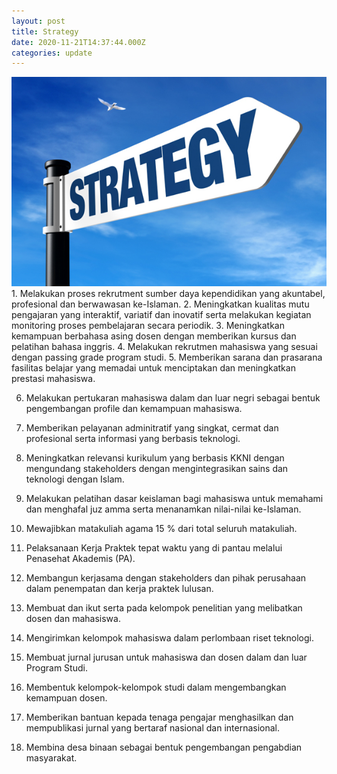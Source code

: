 ```yaml
---
layout: post
title: Strategy
date: 2020-11-21T14:37:44.000Z
categories: update
---
```

<img src="/images/fulls/strategi.jpg" class="fit image">
1. Melakukan proses rekrutment sumber daya kependidikan yang akuntabel, profesional dan berwawasan ke-Islaman.
2. Meningkatkan kualitas mutu pengajaran yang interaktif, variatif dan inovatif serta melakukan kegiatan monitoring proses pembelajaran secara periodik.
3. Meningkatkan kemampuan berbahasa asing dosen dengan memberikan kursus dan pelatihan bahasa inggris.
4. Melakukan rekrutmen mahasiswa yang sesuai dengan passing grade program studi.
5. Memberikan sarana dan prasarana fasilitas belajar yang memadai untuk menciptakan dan meningkatkan prestasi mahasiswa.

6. Melakukan pertukaran mahasiswa dalam dan luar negri sebagai bentuk pengembangan profile dan kemampuan mahasiswa.
7. Memberikan pelayanan adminitratif yang singkat, cermat dan profesional serta informasi yang berbasis teknologi.
8. Meningkatkan relevansi kurikulum yang berbasis KKNI dengan mengundang stakeholders dengan mengintegrasikan sains dan teknologi dengan Islam.
9. Melakukan pelatihan dasar keislaman bagi mahasiswa untuk memahami dan menghafal juz amma serta menanamkan nilai-nilai ke-Islaman.
10. Mewajibkan matakuliah agama 15 % dari total seluruh matakuliah.

11. Pelaksanaan Kerja Praktek tepat waktu yang di pantau melalui Penasehat Akademis (PA).
12. Membangun kerjasama dengan stakeholders dan pihak perusahaan dalam penempatan dan kerja praktek lulusan.
13. Membuat dan ikut serta pada kelompok penelitian yang melibatkan dosen dan mahasiswa.
14. Mengirimkan kelompok mahasiswa dalam perlombaan riset teknologi.
15. Membuat jurnal jurusan untuk mahasiswa dan dosen dalam dan luar Program Studi.
16. Membentuk kelompok-kelompok studi dalam mengembangkan kemampuan dosen.
17. Memberikan bantuan kepada tenaga pengajar menghasilkan dan mempublikasi jurnal yang bertaraf nasional dan internasional.
18. Membina desa binaan sebagai bentuk pengembangan pengabdian masyarakat.
